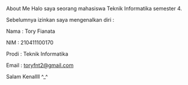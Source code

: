 About Me
Halo saya seorang mahasiswa Teknik Informatika semester 4.

Sebelumnya izinkan saya mengenalkan diri :

Nama : Tory Fianata

NIM : 210411100170

Prodi : Teknik Informatika

Email : toryfnt2@gmail.com


Salam Kenallll ^_^